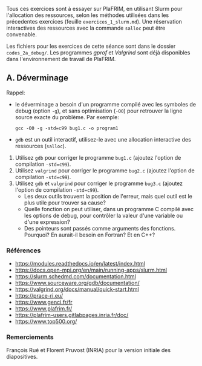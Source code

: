 Tous ces exercices sont à essayer sur PlaFRIM, en utilisant Slurm pour l'allocation des ressources, selon les méthodes utilisées dans les précedentes exercices (feuille `exercices_1_slurm.md`). Une réservation interactives des ressources avec la commande `salloc` peut être convenable.

Les fichiers pour les exercices de cette séance sont dans le dossier `codes_2a_debug/`. Les programmes _gprof_ et _Valgrind_ sont déjà disponibles dans l'environnement de travail de PlaFRIM.


## A. Déverminage
Rappel:
- le déverminage a besoin d'un programme compilé avec les symboles de debug (option `-g`), et sans optimisation (`-O0`) pour retrouver la ligne source exacte du problème. Par exemple:
   ```
   gcc -O0 -g -std=c99 bug1.c -o program1
   ```
- `gdb` est un outil interactif, utilisez-le avec une allocation interactive des ressources (`salloc`).

1. Utilisez `gdb` pour corriger le programme `bug1.c` (ajoutez l'option de compilation `-std=c99`).
2. Utilisez `valgrind` pour corriger le programme `bug2.c` (ajoutez l'option de compilation `-std=c99`).
3. Utilisez `gdb` et `valgrind` pour corriger le programme `bug3.c` (ajoutez l'option de compilation `-std=c99`).
    - Les deux outils trouvent la position de l'erreur, mais quel outil est le plus utile pour trouver sa cause?
    - Quelle fonction on peut utiliser, dans un programme C compilé avec les options de debug, pour contrôler la valeur d'une variable ou d'une expression?
    - Des pointeurs sont passés comme arguments des fonctions. Pourquoi? En aurait-il besoin en Fortran? Et en C++?


### Références
- https://modules.readthedocs.io/en/latest/index.html
- https://docs.open-mpi.org/en/main/running-apps/slurm.html
- https://slurm.schedmd.com/documentation.html
- https://www.sourceware.org/gdb/documentation/
- https://valgrind.org/docs/manual/quick-start.html
- https://prace-ri.eu/
- https://www.genci.fr/fr
- https://www.plafrim.fr/
- https://plafrim-users.gitlabpages.inria.fr/doc/
- https://www.top500.org/

### Remerciements
François Rué et Florent Pruvost (INRIA) pour la version initiale des diapositives.
